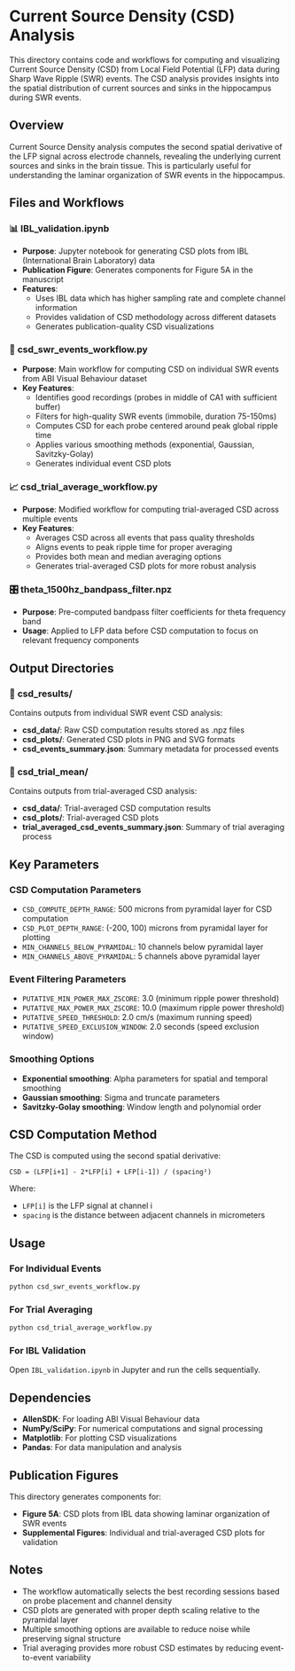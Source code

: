 # Current Source Density (CSD) Analysis

This directory contains code and workflows for computing and visualizing Current Source Density (CSD) from Local Field Potential (LFP) data during Sharp Wave Ripple (SWR) events. The CSD analysis provides insights into the spatial distribution of current sources and sinks in the hippocampus during SWR events.

## Overview

Current Source Density analysis computes the second spatial derivative of the LFP signal across electrode channels, revealing the underlying current sources and sinks in the brain tissue. This is particularly useful for understanding the laminar organization of SWR events in the hippocampus.

## Files and Workflows

### 📊 **IBL_validation.ipynb**
- **Purpose**: Jupyter notebook for generating CSD plots from IBL (International Brain Laboratory) data
- **Publication Figure**: Generates components for Figure 5A in the manuscript
- **Features**: 
  - Uses IBL data which has higher sampling rate and complete channel information
  - Provides validation of CSD methodology across different datasets
  - Generates publication-quality CSD visualizations

### 🔄 **csd_swr_events_workflow.py**
- **Purpose**: Main workflow for computing CSD on individual SWR events from ABI Visual Behaviour dataset
- **Key Features**:
  - Identifies good recordings (probes in middle of CA1 with sufficient buffer)
  - Filters for high-quality SWR events (immobile, duration 75-150ms)
  - Computes CSD for each probe centered around peak global ripple time
  - Applies various smoothing methods (exponential, Gaussian, Savitzky-Golay)
  - Generates individual event CSD plots

### 📈 **csd_trial_average_workflow.py**
- **Purpose**: Modified workflow for computing trial-averaged CSD across multiple events
- **Key Features**:
  - Averages CSD across all events that pass quality thresholds
  - Aligns events to peak ripple time for proper averaging
  - Provides both mean and median averaging options
  - Generates trial-averaged CSD plots for more robust analysis

### 🎛️ **theta_1500hz_bandpass_filter.npz**
- **Purpose**: Pre-computed bandpass filter coefficients for theta frequency band
- **Usage**: Applied to LFP data before CSD computation to focus on relevant frequency components

## Output Directories

### 📁 **csd_results/**
Contains outputs from individual SWR event CSD analysis:
- **csd_data/**: Raw CSD computation results stored as .npz files
- **csd_plots/**: Generated CSD plots in PNG and SVG formats
- **csd_events_summary.json**: Summary metadata for processed events

### 📁 **csd_trial_mean/**
Contains outputs from trial-averaged CSD analysis:
- **csd_data/**: Trial-averaged CSD computation results
- **csd_plots/**: Trial-averaged CSD plots
- **trial_averaged_csd_events_summary.json**: Summary of trial averaging process

## Key Parameters

### CSD Computation Parameters
- `CSD_COMPUTE_DEPTH_RANGE`: 500 microns from pyramidal layer for CSD computation
- `CSD_PLOT_DEPTH_RANGE`: (-200, 100) microns from pyramidal layer for plotting
- `MIN_CHANNELS_BELOW_PYRAMIDAL`: 10 channels below pyramidal layer
- `MIN_CHANNELS_ABOVE_PYRAMIDAL`: 5 channels above pyramidal layer

### Event Filtering Parameters
- `PUTATIVE_MIN_POWER_MAX_ZSCORE`: 3.0 (minimum ripple power threshold)
- `PUTATIVE_MAX_POWER_MAX_ZSCORE`: 10.0 (maximum ripple power threshold)
- `PUTATIVE_SPEED_THRESHOLD`: 2.0 cm/s (maximum running speed)
- `PUTATIVE_SPEED_EXCLUSION_WINDOW`: 2.0 seconds (speed exclusion window)

### Smoothing Options
- **Exponential smoothing**: Alpha parameters for spatial and temporal smoothing
- **Gaussian smoothing**: Sigma and truncate parameters
- **Savitzky-Golay smoothing**: Window length and polynomial order

## CSD Computation Method

The CSD is computed using the second spatial derivative:

```
CSD = (LFP[i+1] - 2*LFP[i] + LFP[i-1]) / (spacing²)
```

Where:
- `LFP[i]` is the LFP signal at channel i
- `spacing` is the distance between adjacent channels in micrometers

## Usage

### For Individual Events
```bash
python csd_swr_events_workflow.py
```

### For Trial Averaging
```bash
python csd_trial_average_workflow.py
```

### For IBL Validation
Open `IBL_validation.ipynb` in Jupyter and run the cells sequentially.

## Dependencies

- **AllenSDK**: For loading ABI Visual Behaviour data
- **NumPy/SciPy**: For numerical computations and signal processing
- **Matplotlib**: For plotting CSD visualizations
- **Pandas**: For data manipulation and analysis

## Publication Figures

This directory generates components for:
- **Figure 5A**: CSD plots from IBL data showing laminar organization of SWR events
- **Supplemental Figures**: Individual and trial-averaged CSD plots for validation

## Notes

- The workflow automatically selects the best recording sessions based on probe placement and channel density
- CSD plots are generated with proper depth scaling relative to the pyramidal layer
- Multiple smoothing options are available to reduce noise while preserving signal structure
- Trial averaging provides more robust CSD estimates by reducing event-to-event variability 